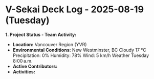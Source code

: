 # V-Sekai Deck Log - 2025-08-19 (Tuesday)

**1. Project Status - Team Activity:**

- **Location:** Vancouver Region (YVR)
- **Environmental Conditions:**
  New Westminster, BC
  Cloudy
  17 °C
  Precipitation: 0%
  Humidity: 78%
  Wind: 5 km/h
  Weather
  Tuesday 8:00 a.m.
- **Active Contributors:**
- **Activities:**
